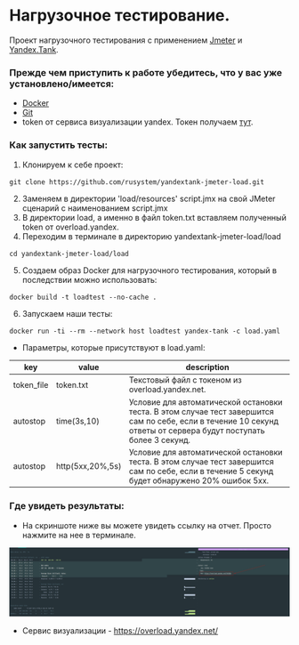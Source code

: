 # Нагрузочное тестирование.

Проект нагрузочного тестирования с применением [Jmeter](https://jmeter.apache.org/) и [Yandex.Tank](https://yandextank.readthedocs.io/en/latest/intro.html).

### Прежде чем приступить к работе убедитесь, что у вас уже установлено/имеется:

* [Docker](https://docs.docker.com/desktop/)
* [Git](https://github.com/git-guides/install-git)
* token от сервиса визуализации yandex. Токен получаем [тут](https://overload.yandex.net/login/?next=/).

### Как запустить тесты:
1. Клонируем к себе проект:
```
git clone https://github.com/rusystem/yandextank-jmeter-load.git
```
2. Заменяем в директории 'load/resources' script.jmx на свой JMeter сценарий с наименованием script.jmx 
3. В директории load, а именно в файл token.txt вставляем полученный token от overload.yandex.
4. Переходим в терминале в директорию yandextank-jmeter-load/load
```
cd yandextank-jmeter-load/load
```
5. Создаем образ Docker для нагрузочного тестирования, который в последствии можно использовать:
```
docker build -t loadtest --no-cache . 
```
6. Запускаем наши тесты:
```
docker run -ti --rm --network host loadtest yandex-tank -c load.yaml
```

* Параметры, которые присутствуют в load.yaml:

| key        | value            | description                                                                                                                                                       | 
|------------|------------------|-------------------------------------------------------------------------------------------------------------------------------------------------------------------|
| token_file | token.txt        | Текстовый файл с токеном из overload.yandex.net.                                                                                                                  |
| autostop   | time(3s,10)      | Условие для автоматической остановки теста. В этом случае тест завершится сам по себе, если в течение 10 секунд ответы от сервера будут поступать более 3 секунд. |
| autostop   | http(5xx,20%,5s) | Условие для автоматической остановки теста. В этом случае тест завершится сам по себе, если в течение 5 секунд будет обнаружено 20% ошибок 5xx.                   |

### Где увидеть результаты:
* На скриншоте ниже вы можете увидеть ссылку на отчет. Просто нажмите на нее в терминале.
<p align="center">
  <img src="images/example.png" width="1920">
</p>

* Сервис визуализации - https://overload.yandex.net/